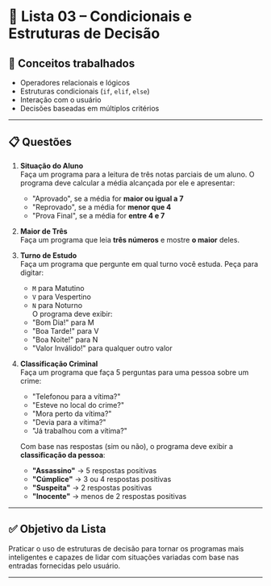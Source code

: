 # 📘 Lista 03 – Condicionais e Estruturas de Decisão

## 🧠 Conceitos trabalhados

- Operadores relacionais e lógicos
- Estruturas condicionais (`if`, `elif`, `else`)
- Interação com o usuário
- Decisões baseadas em múltiplos critérios

---

## 📋 Questões

1. **Situação do Aluno**  
   Faça um programa para a leitura de três notas parciais de um aluno. O programa deve calcular a média alcançada por ele e apresentar:  
   - "Aprovado", se a média for **maior ou igual a 7**  
   - "Reprovado", se a média for **menor que 4**  
   - "Prova Final", se a média for **entre 4 e 7**

2. **Maior de Três**  
   Faça um programa que leia **três números** e mostre **o maior** deles.

3. **Turno de Estudo**  
   Faça um programa que pergunte em qual turno você estuda. Peça para digitar:
   - `M` para Matutino  
   - `V` para Vespertino  
   - `N` para Noturno  
   O programa deve exibir:  
   - "Bom Dia!" para M  
   - "Boa Tarde!" para V  
   - "Boa Noite!" para N  
   - "Valor Inválido!" para qualquer outro valor

4. **Classificação Criminal**  
   Faça um programa que faça 5 perguntas para uma pessoa sobre um crime:
   - "Telefonou para a vítima?"  
   - "Esteve no local do crime?"  
   - "Mora perto da vítima?"  
   - "Devia para a vítima?"  
   - "Já trabalhou com a vítima?"  

   Com base nas respostas (sim ou não), o programa deve exibir a **classificação da pessoa**:
   - **"Assassino"** → 5 respostas positivas  
   - **"Cúmplice"** → 3 ou 4 respostas positivas  
   - **"Suspeita"** → 2 respostas positivas  
   - **"Inocente"** → menos de 2 respostas positivas

---

## ✅ Objetivo da Lista

Praticar o uso de estruturas de decisão para tornar os programas mais inteligentes e capazes de lidar com situações variadas com base nas entradas fornecidas pelo usuário.

---


